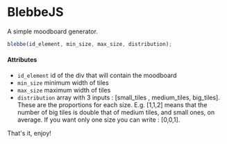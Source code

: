 BlebbeJS
========

A simple moodboard generator.
```javascript
blebbe(id_element, min_size, max_size, distribution);
```

#### Attributes
+ `id_element` id of the div that will contain the moodboard
+ `min_size` minimum width of tiles
+ `max_size` maximum width of tiles
+ `distribution` array with 3 inputs : [small_tiles , medium_tiles, big_tiles]. These are the proportions for each size. E.g. [1,1,2] means that the number of big tiles is double that of medium tiles, and small ones, on average. If you want only one size you can write : [0,0,1].

That's it, enjoy!
